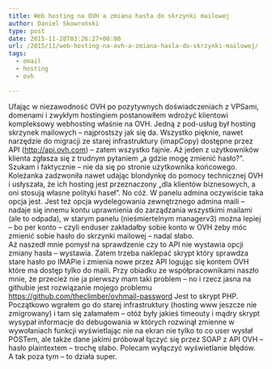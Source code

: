 ```yaml
---
title: Web hosting na OVH a zmiana hasła do skrzynki mailowej
author: Daniel Skowroński
type: post
date: 2015-11-28T03:26:27+00:00
url: /2015/11/web-hosting-na-ovh-a-zmiana-hasla-do-skrzynki-mailowej/
tags:
  - email
  - hosting
  - ovh

---
```

Ufając w niezawodność OVH po pozytywnych doświadczeniach z VPSami, domenami i zwykłym hostingiem postanowiłem wdrożyć klientowi kompleksowy webhosting właśnie na OVH. Jedną z pod-usług był hosting skrzynek mailowych &#8211; najprostszy jak się da. Wszystko pięknie, nawet narzędzie do migracji ze starej infrastruktury (imapCopy) dostępne przez API (http://api.ovh.com) &#8211; zatem wszystko fajnie. Aż jeden z użytkowników klienta zgłasza się z trudnym pytaniem &#8222;a gdzie mogę zmienić hasło?&#8221;.  
Szukam i faktycznie &#8211; nie da się po stronie użytkownika końcowego. Koleżanka zadzwoniła nawet udając blondynkę do pomocy technicznej OVH i usłyszała, że ich hosting jest przeznaczony &#8222;dla klientów biznesowych, a oni stosują własne polityki haseł&#8221;. No cóż. W panelu admina oczywiście taka opcja jest. Jest też opcja wydelegowania zewnętrznego admina maili &#8211; nadaje się innemu kontu uprawnienia do zarządzania wszystkimi mailami (ale to odpada), w starym panelu (nieśmiertelnym managerv3) można lepiej &#8211; bo per konto &#8211; czyli enduser zakładałby sobie konto w OVH żeby móc zmienić sobie hasło do skrzynki mailowej &#8211; nadal słabo.  
Aż naszedł mnie pomysł na sprawdzenie czy to API nie wystawia opcji zmiany hasła &#8211; wystawia. Zatem trzeba naklepać skrypt który sprawdza stare hasło po IMAPie i zmienia nowe przez API logując się kontem OVH które ma dostęp tylko do maili. Przy obiadku ze współpracownikami naszło mnie, że przecież nie ja pierwszy mam taki problem &#8211; no i rzecz jasna na githubie jest rozwiązanie mojego problemu https://github.com/theclimber/ovhmail-password Jest to skrypt PHP. Początkowo wgrałem go do starej infrastruktury (hosting www jeszcze nie zmigrowany) i tam się załamałem &#8211; otóż były jakieś timeouty i mądry skrypt wysypał informacje do debugowania w których rozwinął zmienne w wywołaniach funkcji wyświetlając nie na ekran nie tylko to co user wysłał POSTem, ale także dane jakimi próbował łączyć się przez SOAP z API OVH &#8211; hasło plaintextem &#8211; trochę słabo. Polecam wyłączyć wyświetlanie błędów.  
A tak poza tym &#8211; to działa super.